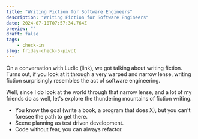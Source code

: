 ```yaml
---
title: "Writing Fiction for Software Engineers"
description: "Writing Fiction for Software Engineers"
date: 2024-07-10T07:57:34.764Z
preview: ""
draft: false
tags:
    - check-in
slug: friday-check-5-pivot
---
```


On a conversation with Ludic (link), we got talking about writing fiction. Turns out, if you look at it through a very warped and narrow lense, writing fiction surprisingly resembles the act of software engineering.

Well, since I do look at the world through that narrow lense, and a lot of my friends do as well, let's explore the thundering mountains of fiction writing.

- You know the goal (write a book, a program that does X), but you can't foresee the path to get there.
- Scene planning as test driven development.
- Code without fear, you can always refactor.

